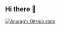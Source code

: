 ## Hi there 👋

[![Anurag's GitHub stats](https://github-readme-stats.vercel.app/api?username=jvmoura&theme=dark&snow&icons=true)](https://github.com/anuraghazra/github-readme-stats)

<!--
**jvmoura/jvmoura** is a ✨ _special_ ✨ repository because its `README.md` (this file) appears on your GitHub profile.

Here are some ideas to get you started:

- 🔭 I’m currently working on ...
- 🌱 I’m currently learning ...
- 👯 I’m looking to collaborate on ...
- 🤔 I’m looking for help with ...
- 💬 Ask me about ...
- 📫 How to reach me: ...
- 😄 Pronouns: ...
- ⚡ Fun fact: ...
-->
